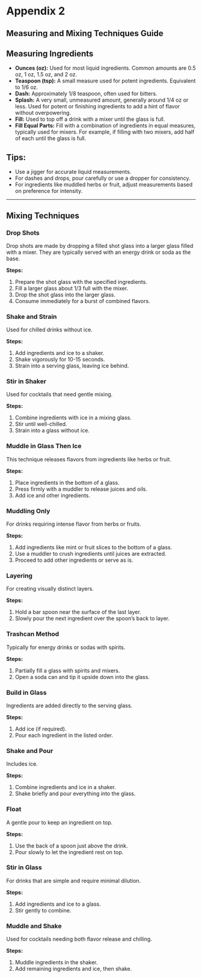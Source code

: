 # Appendix 2
## Measuring and Mixing Techniques Guide

## Measuring Ingredients

- **Ounces (oz):** Used for most liquid ingredients. Common amounts are 0.5 oz, 1 oz, 1.5 oz, and 2 oz.
- **Teaspoon (tsp):** A small measure used for potent ingredients. Equivalent to 1/6 oz.
- **Dash:** Approximately 1/8 teaspoon, often used for bitters.
- **Splash:** A very small, unmeasured amount, generally around 1/4 oz or less. Used for potent or finishing ingredients to add a hint of flavor without overpowering.
- **Fill:** Used to top off a drink with a mixer until the glass is full.
- **Fill Equal Parts:** Fill with a combination of ingredients in equal measures, typically used for mixers. For example, if filling with two mixers, add half of each until the glass is full.

## Tips:
- Use a jigger for accurate liquid measurements.
- For dashes and drops, pour carefully or use a dropper for consistency.
- For ingredients like muddled herbs or fruit, adjust measurements based on preference for intensity.

---

## Mixing Techniques

### Drop Shots
Drop shots are made by dropping a filled shot glass into a larger glass filled with a mixer. They are typically served with an energy drink or soda as the base.

**Steps:**
1. Prepare the shot glass with the specified ingredients.
2. Fill a larger glass about 1/3 full with the mixer.
3. Drop the shot glass into the larger glass.
4. Consume immediately for a burst of combined flavors.

### Shake and Strain
Used for chilled drinks without ice.

**Steps:**
1. Add ingredients and ice to a shaker.
2. Shake vigorously for 10-15 seconds.
3. Strain into a serving glass, leaving ice behind.

### Stir in Shaker
Used for cocktails that need gentle mixing.

**Steps:**
1. Combine ingredients with ice in a mixing glass.
2. Stir until well-chilled.
3. Strain into a glass without ice.

### Muddle in Glass Then Ice
This technique releases flavors from ingredients like herbs or fruit.

**Steps:**
1. Place ingredients in the bottom of a glass.
2. Press firmly with a muddler to release juices and oils.
3. Add ice and other ingredients.

### Muddling Only
For drinks requiring intense flavor from herbs or fruits.

**Steps:**
1. Add ingredients like mint or fruit slices to the bottom of a glass.
2. Use a muddler to crush ingredients until juices are extracted.
3. Proceed to add other ingredients or serve as is.

### Layering
For creating visually distinct layers.

**Steps:**
1. Hold a bar spoon near the surface of the last layer.
2. Slowly pour the next ingredient over the spoon’s back to layer.

### Trashcan Method
Typically for energy drinks or sodas with spirits.

**Steps:**
1. Partially fill a glass with spirits and mixers.
2. Open a soda can and tip it upside down into the glass.

### Build in Glass
Ingredients are added directly to the serving glass.

**Steps:**
1. Add ice (if required).
2. Pour each ingredient in the listed order.

### Shake and Pour
Includes ice.

**Steps:**
1. Combine ingredients and ice in a shaker.
2. Shake briefly and pour everything into the glass.

### Float
A gentle pour to keep an ingredient on top.

**Steps:**
1. Use the back of a spoon just above the drink.
2. Pour slowly to let the ingredient rest on top.

### Stir in Glass
For drinks that are simple and require minimal dilution.

**Steps:**
1. Add ingredients and ice to a glass.
2. Stir gently to combine.

### Muddle and Shake
Used for cocktails needing both flavor release and chilling.

**Steps:**
1. Muddle ingredients in the shaker.
2. Add remaining ingredients and ice, then shake.
